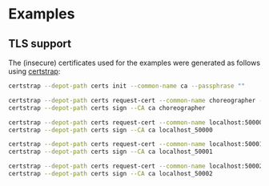 # Examples

## TLS support

The (insecure) certificates used for the examples were generated as follows using [certstrap](https://github.com/square/certstrap):

```sh
certstrap --depot-path certs init --common-name ca --passphrase ""

certstrap --depot-path certs request-cert --common-name choreographer --domain localhost --passphrase ""
certstrap --depot-path certs sign --CA ca choreographer

certstrap --depot-path certs request-cert --common-name localhost:50000 --domain localhost --passphrase ""
certstrap --depot-path certs sign --CA ca localhost_50000

certstrap --depot-path certs request-cert --common-name localhost:50001 --domain localhost --passphrase ""
certstrap --depot-path certs sign --CA ca localhost_50001

certstrap --depot-path certs request-cert --common-name localhost:50002 --domain localhost --passphrase ""
certstrap --depot-path certs sign --CA ca localhost_50002
```
